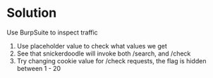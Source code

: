 # Solution

Use BurpSuite to inspect traffic

1. Use placeholder value to check what values we get
2. See that snickerdoodle will invoke both /search, and /check
3. Try changing cookie value for /check requests, the flag is hidden between 1 - 20